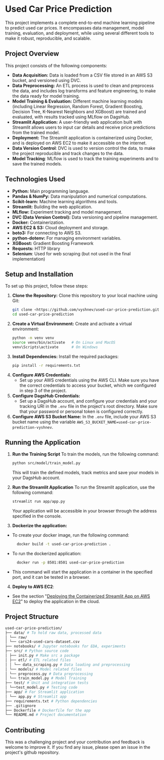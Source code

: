 # Used Car Price Prediction

This project implements a complete end-to-end machine learning pipeline to predict used car prices. It encompasses data management, model training, evaluation, and deployment, while using several different tools to make it robust, reproducible, and scalable.

## Project Overview

This project consists of the following components:

*   **Data Acquisition:**  Data is loaded from a CSV file stored in an AWS S3 bucket, and versioned using DVC.
*   **Data Preprocessing:** An ETL process is used to clean and preprocess the data, and includes log transforms and feature engineering, to make the data ready for model training.
*   **Model Training & Evaluation:** Different machine learning models (including Linear Regression, Random Forest, Gradient Boosting, Decision Tree, K-Nearest Neighbors and XGBoost) are trained and evaluated, with results tracked using MLflow on DagsHub.
*   **Streamlit Application:** A user-friendly web application built with Streamlit allows users to input car details and receive price predictions from the trained model.
*   **Deployment:** The Streamlit application is containerized using Docker, and is deployed on AWS EC2 to make it accessible on the internet.
*  **Data Version Control**: DVC is used to version control the data, to make the project reproducible and track changes to the data.
*  **Model Tracking**: MLflow is used to track the training experiments and to save the trained models.

## Technologies Used

*   **Python:** Main programming language.
*   **Pandas & NumPy:** Data manipulation and numerical computations.
*   **Scikit-learn:** Machine learning algorithms and tools.
*   **Streamlit:** Building the web application.
*   **MLflow:** Experiment tracking and model management.
*  **DVC (Data Version Control):** Data versioning and pipeline management.
*   **Docker:** Containerization.
*   **AWS EC2 & S3:** Cloud deployment and storage.
*   **boto3:** For connecting to AWS S3.
*   **python-dotenv:** For managing environment variables.
*   **XGBoost:** Gradient Boosting Framework
*   **Requests:** HTTP library
*   **Selenium**: Used for web scraping (but not used in the final implementation)

## Setup and Installation

To set up this project, follow these steps:

1.  **Clone the Repository:** Clone this repository to your local machine using Git:
    ```bash
    git clone <https://github.com/vyshnev/used-car-price-prediction.git>
    cd used-car-price-prediction
    ```
2.  **Create a Virtual Environment:** Create and activate a virtual environment:
    ```bash
    python -m venv venv
    source venv/bin/activate   # On Linux and MacOS
    venv\Scripts\activate      # On Windows
    ```
3.  **Install Dependencies:** Install the required packages:
    ```bash
    pip install -r requirements.txt
    ```
4.  **Configure AWS Credentials:**
    * Set up your AWS credentials using the AWS CLI. Make sure you have the correct credentials to access your bucket, which we configured in step 3 of the project.
5. **Configure DagsHub Credentials:**
    * Set up a DagsHub account, and configure your credentials and your tracking URI in the `.env` file in the project's root directory. Make sure that your password or personal token is configured correctly.
6.   **Configure AWS S3 Bucket Name:** In the `.env` file, include your AWS S3 bucket name using the variable `AWS_S3_BUCKET_NAME=used-car-price-prediction-vyshnev`.

## Running the Application

1.  **Run the Training Script** To train the models, run the following command:

    ```bash
    python src/model/train_model.py
    ```
    This will train the defined models, track metrics and save your models in your DagsHub account.

2.  **Run the Streamlit Application** To run the Streamlit application, use the following command:

    ```bash
    streamlit run app/app.py
    ```
    Your application will be accessible in your browser through the address specified in the console.

3. **Dockerize the application:**
 * To create your docker image, run the following command:
    ```bash
      docker build -t used-car-price-prediction .
    ```
 * To run the dockerized application:
    ```bash
      docker run -p 8501:8501 used-car-price-prediction
    ```
 * This command will start the application in a container in the specified port, and it can be tested in a browser.

4. **Deploy to AWS EC2**:
* See the section "[Deploying the Containerized Streamlit App on AWS EC2](DEPLOYMENT.md)" to deploy the application in the cloud.

## Project Structure
```bash
used-car-price-prediction/
├── data/ # To hold raw data, processed data
│ └── raw/
│ └── cars24-used-cars-dataset.csv
├── notebooks/ # Jupyter notebooks for EDA, experiments
├── src/ # Python source code
│ ├── init.py # Make src a package
│ ├── etl/ # ETL related files
│ │ └── data_scraping.py # Data loading and preprocessing
│ └── models/ # Model related files
│ └── preprocess.py # Data preprocessing
│ └── train_model.py # Model Training
├── test/ # Unit and integration tests
│ └──test_model.py # Testing code
├── app/ # For Streamlit application
│ └── app.py # Streamlit app
├── requirements.txt # Python dependencies
├── .gitignore
├── Dockerfile # Dockerfile for the app
└── README.md # Project documentation
```

## Contributing

This was a challenging project and your contribution and feedback is welcome to improve it. If you find any issue, please open an issue in the project's github repository.
